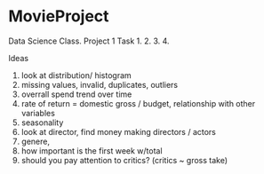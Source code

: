 # MovieProject
Data Science Class. Project 1
Task
1. 
2.
3.
4.

Ideas 
1. look at distribution/ histogram
2. missing values, invalid, duplicates, outliers
4. overrall spend trend over time 
5. rate of return = domestic gross /  budget,  relationship with other variables
6. seasonality
7. look at director, find money making directors / actors
8. genere, 
9. how important is the first week w/total
10. should you pay attention to critics?  (critics ~ gross take)
